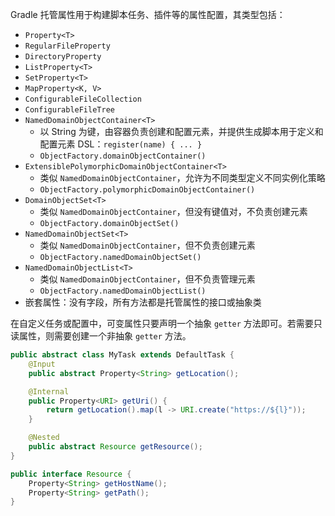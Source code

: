Gradle 托管属性用于构建脚本任务、插件等的属性配置，其类型包括：
- `Property<T>`
- `RegularFileProperty`
- `DirectoryProperty`
- `ListProperty<T>`
- `SetProperty<T>`
- `MapProperty<K, V>`
- `ConfigurableFileCollection`
- `ConfigurableFileTree`
- `NamedDomainObjectContainer<T>`
	- 以 String 为键，由容器负责创建和配置元素，并提供生成脚本用于定义和配置元素 DSL：`register(name) { ... }`
	- `ObjectFactory.domainObjectContainer()`
- `ExtensiblePolymorphicDomainObjectContainer<T>`
	- 类似 `NamedDomainObjectContainer`，允许为不同类型定义不同实例化策略
	- `ObjectFactory.polymorphicDomainObjectContainer()`
- `DomainObjectSet<T>`
	- 类似 `NamedDomainObjectContainer`，但没有键值对，不负责创建元素
	- `ObjectFactory.domainObjectSet()`
- `NamedDomainObjectSet<T>`
	- 类似 `NamedDomainObjectContainer`，但不负责创建元素
	- `ObjectFactory.namedDomainObjectSet()`
- `NamedDomainObjectList<T>`
	- 类似 `NamedDomainObjectContainer`，但不负责管理元素
	- `ObjectFactory.namedDomainObjectList()`
- 嵌套属性：没有字段，所有方法都是托管属性的接口或抽象类

在自定义任务或配置中，可变属性只要声明一个抽象 `getter` 方法即可。若需要只读属性，则需要创建一个非抽象 `getter` 方法。

```java
public abstract class MyTask extends DefaultTask {
    @Input
    public abstract Property<String> getLocation();

    @Internal
    public Property<URI> getUri() {
        return getLocation().map(l -> URI.create("https://${l}"));
    }

    @Nested
    public abstract Resource getResource(); 
}

public interface Resource {
    Property<String> getHostName();
    Property<String> getPath();
}
```
